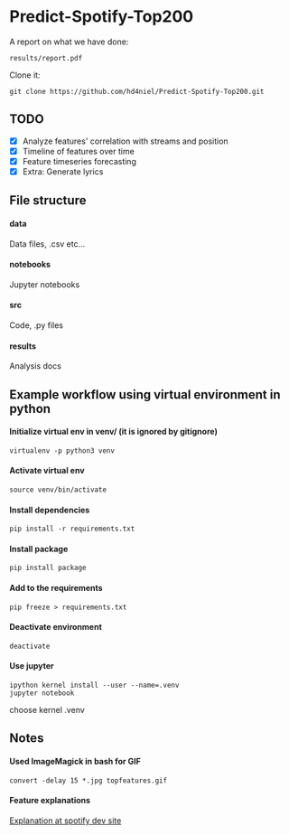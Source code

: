 # Predict-Spotify-Top200

A report on what we have done:
```
results/report.pdf
```

Clone it:
```
git clone https://github.com/hd4niel/Predict-Spotify-Top200.git
```

## TODO
- [x] Analyze features' correlation with streams and position
- [x] Timeline of features over time
- [x] Feature timeseries forecasting
- [x] Extra: Generate lyrics

## File structure

#### data
Data files, .csv etc...

#### notebooks
Jupyter notebooks

#### src
Code, .py files

#### results
Analysis docs

## Example workflow using virtual environment in python

#### Initialize virtual env in venv/ (it is ignored by gitignore)
    virtualenv -p python3 venv

#### Activate virtual env
    source venv/bin/activate

#### Install dependencies
    pip install -r requirements.txt

#### Install package
    pip install package

#### Add to the requirements
    pip freeze > requirements.txt
    
#### Deactivate environment
    deactivate

#### Use jupyter
    ipython kernel install --user --name=.venv
    jupyter notebook
choose kernel .venv

## Notes

#### Used ImageMagick in bash for GIF
    convert -delay 15 *.jpg topfeatures.gif

#### Feature explanations
[Explanation at spotify dev site](https://developer.spotify.com/documentation/web-api/reference/tracks/get-audio-features/)
